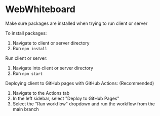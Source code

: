 # WebWhiteboard

Make sure packages are installed when trying to run client or server

To install packages:

1. Navigate to client or server directory
2. Run ```npm install```

Run client or server:

1. Navigate into client or server directory
2. Run ```npm start```

Deploying client to GitHub pages with GitHub Actions: (Recommended)

1. Navigate to the Actions tab
2. In the left sidebar, select "Deploy to GitHub Pages"
3. Select the "Run workflow" dropdown and run the workflow from the main branch